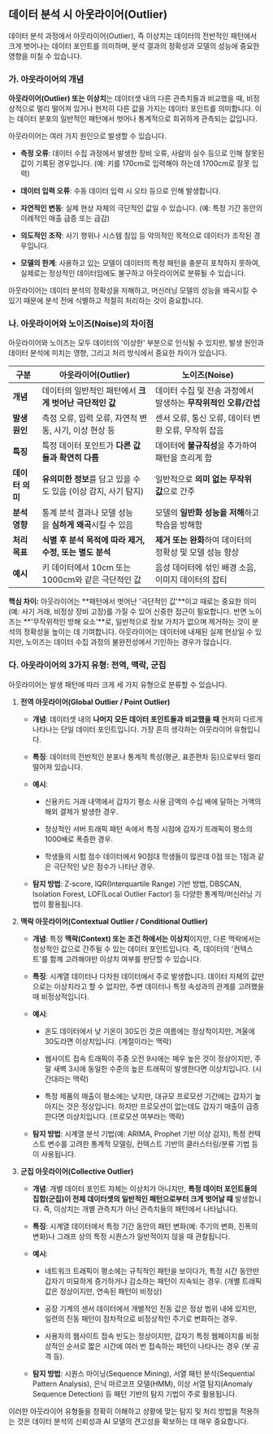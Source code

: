 ## 데이터 분석 시 아웃라이어(Outlier)

데이터 분석 과정에서 아웃라이어(Outlier), 즉 이상치는 데이터의 전반적인 패턴에서 크게 벗어나는 데이터 포인트를 의미하며, 분석 결과의 정확성과 모델의 성능에 중요한 영향을 미칠 수 있습니다.

### 가. 아웃라이어의 개념

**아웃라이어(Outlier) 또는 이상치**는 데이터셋 내의 다른 관측치들과 비교했을 때, 비정상적으로 멀리 떨어져 있거나 현저히 다른 값을 가지는 데이터 포인트를 의미합니다. 이는 데이터 분포의 일반적인 패턴에서 벗어나 통계적으로 희귀하게 관측되는 값입니다.

아웃라이어는 여러 가지 원인으로 발생할 수 있습니다.

- **측정 오류**: 데이터 수집 과정에서 발생한 장비 오류, 사람의 실수 등으로 인해 잘못된 값이 기록된 경우입니다. (예: 키를 170cm로 입력해야 하는데 1700cm로 잘못 입력)
    
- **데이터 입력 오류**: 수동 데이터 입력 시 오타 등으로 인해 발생합니다.
    
- **자연적인 변동**: 실제 현상 자체의 극단적인 값일 수 있습니다. (예: 특정 기간 동안의 이례적인 매출 급증 또는 급감)
    
- **의도적인 조작**: 사기 행위나 시스템 침입 등 악의적인 목적으로 데이터가 조작된 경우입니다.
    
- **모델의 한계**: 사용하고 있는 모델이 데이터의 특정 패턴을 충분히 포착하지 못하여, 실제로는 정상적인 데이터임에도 불구하고 아웃라이어로 분류될 수 있습니다.
    

아웃라이어는 데이터 분석의 정확성을 저해하고, 머신러닝 모델의 성능을 왜곡시킬 수 있기 때문에 분석 전에 식별하고 적절히 처리하는 것이 중요합니다.

### 나. 아웃라이어와 노이즈(Noise)의 차이점

아웃라이어와 노이즈는 모두 데이터의 '이상한' 부분으로 인식될 수 있지만, 발생 원인과 데이터 분석에 미치는 영향, 그리고 처리 방식에서 중요한 차이가 있습니다.

|구분|아웃라이어(Outlier)|노이즈(Noise)|
|---|---|---|
|**개념**|데이터의 일반적인 패턴에서 **크게 벗어난 극단적인 값**|데이터 수집 및 전송 과정에서 발생하는 **무작위적인 오류/간섭**|
|**발생 원인**|측정 오류, 입력 오류, 자연적 변동, 사기, 이상 현상 등|센서 오류, 통신 오류, 데이터 변환 오류, 무작위 잡음|
|**특징**|특정 데이터 포인트가 **다른 값들과 확연히 다름**|데이터에 **불규칙성**을 추가하여 패턴을 흐리게 함|
|**데이터 의미**|**유의미한 정보**를 담고 있을 수도 있음 (이상 감지, 사기 탐지)|일반적으로 **의미 없는 무작위 값**으로 간주|
|**분석 영향**|통계 분석 결과나 모델 성능을 **심하게 왜곡**시킬 수 있음|모델의 **일반화 성능을 저해**하고 학습을 방해함|
|**처리 목표**|**식별 후 분석 목적에 따라 제거, 수정, 또는 별도 분석**|**제거 또는 완화**하여 데이터의 정확성 및 모델 성능 향상|
|**예시**|키 데이터에서 10cm 또는 1000cm와 같은 극단적인 값|음성 데이터에 섞인 배경 소음, 이미지 데이터의 잡티|

**핵심 차이:** 아웃라이어는 **패턴에서 벗어난 '극단적인 값'**이고 때로는 중요한 의미(예: 사기 거래, 비정상 장비 고장)를 가질 수 있어 신중한 접근이 필요합니다. 반면 노이즈는 **'무작위적인 방해 요소'**로, 일반적으로 정보 가치가 없으며 제거하는 것이 분석의 정확성을 높이는 데 기여합니다. 아웃라이어는 데이터에 내재된 실제 현상일 수 있지만, 노이즈는 데이터 수집 과정의 불완전성에서 기인하는 경우가 많습니다.

### 다. 아웃라이어의 3가지 유형: 전역, 맥락, 군집

아웃라이어는 발생 패턴에 따라 크게 세 가지 유형으로 분류할 수 있습니다.

1. **전역 아웃라이어(Global Outlier / Point Outlier)**
    
    - **개념**: 데이터셋 내의 **나머지 모든 데이터 포인트들과 비교했을 때** 현저히 다르게 나타나는 단일 데이터 포인트입니다. 가장 흔히 생각하는 아웃라이어 유형입니다.
        
    - **특징**: 데이터의 전반적인 분포나 통계적 특성(평균, 표준편차 등)으로부터 멀리 떨어져 있습니다.
        
    - **예시**:
        
        - 신용카드 거래 내역에서 갑자기 평소 사용 금액의 수십 배에 달하는 거액의 해외 결제가 발생한 경우.
            
        - 정상적인 서버 트래픽 패턴 속에서 특정 시점에 갑자기 트래픽이 평소의 1000배로 폭증한 경우.
            
        - 학생들의 시험 점수 데이터에서 90점대 학생들이 많은데 0점 또는 1점과 같은 극단적인 낮은 점수가 나타난 경우.
            
    - **탐지 방법**: Z-score, IQR(Interquartile Range) 기반 방법, DBSCAN, Isolation Forest, LOF(Local Outlier Factor) 등 다양한 통계적/머신러닝 기법이 활용됩니다.
        
2. **맥락 아웃라이어(Contextual Outlier / Conditional Outlier)**
    
    - **개념**: 특정 **맥락(Context) 또는 조건 하에서는 이상치**이지만, 다른 맥락에서는 정상적인 값으로 간주될 수 있는 데이터 포인트입니다. 즉, 데이터의 '컨텍스트'를 함께 고려해야만 이상치 여부를 판단할 수 있습니다.
        
    - **특징**: 시계열 데이터나 다차원 데이터에서 주로 발생합니다. 데이터 자체의 값만으로는 이상치라고 할 수 없지만, 주변 데이터나 특정 속성과의 관계를 고려했을 때 비정상적입니다.
        
    - **예시**:
        
        - 온도 데이터에서 낮 기온이 30도인 것은 여름에는 정상적이지만, 겨울에 30도라면 이상치입니다. (계절이라는 맥락)
            
        - 웹사이트 접속 트래픽이 주중 오전 9시에는 매우 높은 것이 정상이지만, 주말 새벽 3시에 동일한 수준의 높은 트래픽이 발생한다면 이상치입니다. (시간대라는 맥락)
            
        - 특정 제품의 매출이 평소에는 낮지만, 대규모 프로모션 기간에는 갑자기 높아지는 것은 정상입니다. 하지만 프로모션이 없는데도 갑자기 매출이 급증한다면 이상치입니다. (프로모션 여부라는 맥락)
            
    - **탐지 방법**: 시계열 분석 기법(예: ARIMA, Prophet 기반 이상 감지), 특정 컨텍스트 변수를 고려한 통계적 모델링, 컨텍스트 기반의 클러스터링/분류 기법 등이 사용됩니다.
        
3. **군집 아웃라이어(Collective Outlier)**
    
    - **개념**: 개별 데이터 포인트 자체는 이상치가 아니지만, **특정 데이터 포인트들의 집합(군집)이 전체 데이터셋의 일반적인 패턴으로부터 크게 벗어날 때** 발생합니다. 즉, 이상치는 개별 관측치가 아닌 관측치들의 패턴에서 나타납니다.
        
    - **특징**: 시계열 데이터에서 특정 기간 동안의 패턴 변화(예: 주기의 변화, 진폭의 변화)나 그래프 상의 특정 시퀀스가 일반적이지 않을 때 관찰됩니다.
        
    - **예시**:
        
        - 네트워크 트래픽이 평소에는 규칙적인 패턴을 보이다가, 특정 시간 동안만 갑자기 미묘하게 증가하거나 감소하는 패턴이 지속되는 경우. (개별 트래픽 값은 정상이지만, 연속된 패턴이 비정상)
            
        - 공장 기계의 센서 데이터에서 개별적인 진동 값은 정상 범위 내에 있지만, 일련의 진동 패턴이 점차적으로 비정상적인 주기로 변화하는 경우.
            
        - 사용자의 웹사이트 접속 빈도는 정상이지만, 갑자기 특정 웹페이지를 비정상적인 순서로 짧은 시간에 여러 번 접속하는 패턴이 나타나는 경우 (봇 공격 등).
            
    - **탐지 방법**: 시퀀스 마이닝(Sequence Mining), 서열 패턴 분석(Sequential Pattern Analysis), 은닉 마르코프 모델(HMM), 이상 서열 탐지(Anomaly Sequence Detection) 등 패턴 기반의 탐지 기법이 주로 활용됩니다.
        

이러한 아웃라이어 유형들을 정확히 이해하고 상황에 맞는 탐지 및 처리 방법을 적용하는 것은 데이터 분석의 신뢰성과 AI 모델의 견고성을 확보하는 데 매우 중요합니다.